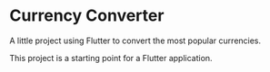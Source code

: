 # Currency Converter

A little project using Flutter to convert the most popular currencies.

This project is a starting point for a Flutter application.


